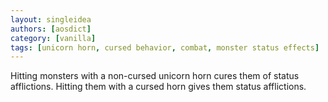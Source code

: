 ```yaml
---
layout: singleidea
authors: [aosdict]
category: [vanilla]
tags: [unicorn horn, cursed behavior, combat, monster status effects]
---
```

Hitting monsters with a non-cursed unicorn horn cures them of status afflictions. Hitting them with a cursed horn gives them status afflictions.
